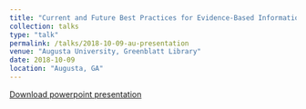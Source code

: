 ```yaml
---
title: "Current and Future Best Practices for Evidence-Based Information Seeking for Nursing"
collection: talks
type: "talk"
permalink: /talks/2018-10-09-au-presentation
venue: "Augusta University, Greenblatt Library"
date: 2018-10-09
location: "Augusta, GA"
---
```

[Download powerpoint presentation](https://academic.mattweirick.com/files/au-presentation-20181009.pptx)
